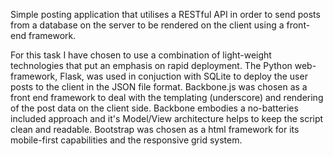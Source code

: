 Simple posting application that utilises a RESTful API in order to send posts from a database on the server to be rendered on the client using a front-end framework.

For this task I have chosen to use a combination of light-weight technologies that put an emphasis on rapid deployment. 
The Python web-framework, Flask, was used in conjuction with SQLite to deploy the user posts to the client in the JSON file format. 
Backbone.js was chosen as a front end framework to deal with the templating (underscore) and rendering of the post data on the client side. 
Backbone embodies a no-batteries included approach and it's Model/View architecture helps to keep the script clean and readable. 
Bootstrap was chosen as a html framework for its mobile-first capabilities and the responsive grid system.
